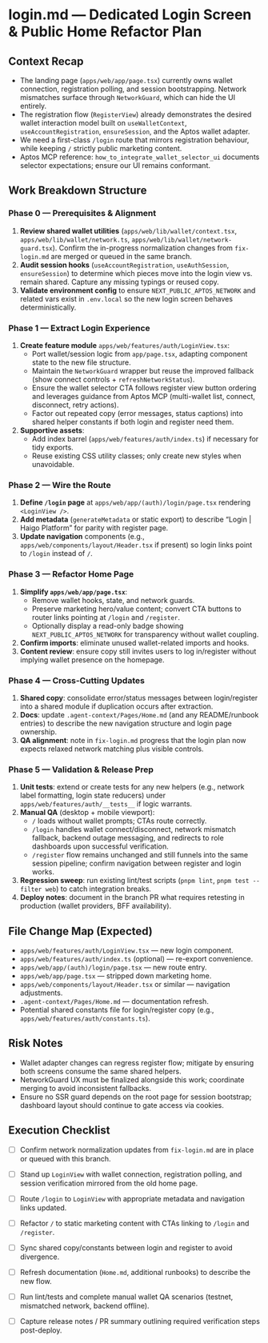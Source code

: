 # login.md — Dedicated Login Screen & Public Home Refactor Plan

## Context Recap
- The landing page (`apps/web/app/page.tsx`) currently owns wallet connection, registration polling, and session bootstrapping. Network mismatches surface through `NetworkGuard`, which can hide the UI entirely.
- The registration flow (`RegisterView`) already demonstrates the desired wallet interaction model built on `useWalletContext`, `useAccountRegistration`, `ensureSession`, and the Aptos wallet adapter.
- We need a first-class `/login` route that mirrors registration behaviour, while keeping `/` strictly public marketing content.
- Aptos MCP reference: `how_to_integrate_wallet_selector_ui` documents selector expectations; ensure our UI remains conformant.

## Work Breakdown Structure

### Phase 0 — Prerequisites & Alignment
1. **Review shared wallet utilities** (`apps/web/lib/wallet/context.tsx`, `apps/web/lib/wallet/network.ts`, `apps/web/lib/wallet/network-guard.tsx`). Confirm the in-progress normalization changes from `fix-login.md` are merged or queued in the same branch.
2. **Audit session hooks** (`useAccountRegistration`, `useAuthSession`, `ensureSession`) to determine which pieces move into the login view vs. remain shared. Capture any missing typings or reused copy.
3. **Validate environment config** to ensure `NEXT_PUBLIC_APTOS_NETWORK` and related vars exist in `.env.local` so the new login screen behaves deterministically.

### Phase 1 — Extract Login Experience
1. **Create feature module** `apps/web/features/auth/LoginView.tsx`:
   - Port wallet/session logic from `app/page.tsx`, adapting component state to the new file structure.
   - Maintain the `NetworkGuard` wrapper but reuse the improved fallback (show connect controls + `refreshNetworkStatus`).
   - Ensure the wallet selector CTA follows register view button ordering and leverages guidance from Aptos MCP (multi-wallet list, connect, disconnect, retry actions).
   - Factor out repeated copy (error messages, status captions) into shared helper constants if both login and register need them.
2. **Supportive assets**:
   - Add index barrel (`apps/web/features/auth/index.ts`) if necessary for tidy exports.
   - Reuse existing CSS utility classes; only create new styles when unavoidable.

### Phase 2 — Wire the Route
1. **Define `/login` page** at `apps/web/app/(auth)/login/page.tsx` rendering `<LoginView />`.
2. **Add metadata** (`generateMetadata` or static export) to describe “Login | Haigo Platform” for parity with register page.
3. **Update navigation** components (e.g., `apps/web/components/layout/Header.tsx` if present) so login links point to `/login` instead of `/`.

### Phase 3 — Refactor Home Page
1. **Simplify `apps/web/app/page.tsx`**:
   - Remove wallet hooks, state, and network guards.
   - Preserve marketing hero/value content; convert CTA buttons to router links pointing at `/login` and `/register`.
   - Optionally display a read-only badge showing `NEXT_PUBLIC_APTOS_NETWORK` for transparency without wallet coupling.
2. **Confirm imports**: eliminate unused wallet-related imports and hooks.
3. **Content review**: ensure copy still invites users to log in/register without implying wallet presence on the homepage.

### Phase 4 — Cross-Cutting Updates
1. **Shared copy**: consolidate error/status messages between login/register into a shared module if duplication occurs after extraction.
2. **Docs**: update `.agent-context/Pages/Home.md` (and any README/runbook entries) to describe the new navigation structure and login page ownership.
3. **QA alignment**: note in `fix-login.md` progress that the login plan now expects relaxed network matching plus visible controls.

### Phase 5 — Validation & Release Prep
1. **Unit tests**: extend or create tests for any new helpers (e.g., network label formatting, login state reducers) under `apps/web/features/auth/__tests__` if logic warrants.
2. **Manual QA** (desktop + mobile viewport):
   - `/` loads without wallet prompts; CTAs route correctly.
   - `/login` handles wallet connect/disconnect, network mismatch fallback, backend outage messaging, and redirects to role dashboards upon successful verification.
   - `/register` flow remains unchanged and still funnels into the same session pipeline; confirm navigation between register and login works.
3. **Regression sweep**: run existing lint/test scripts (`pnpm lint`, `pnpm test --filter web`) to catch integration breaks.
4. **Deploy notes**: document in the branch PR what requires retesting in production (wallet providers, BFF availability).

## File Change Map (Expected)
- `apps/web/features/auth/LoginView.tsx` — new login component.
- `apps/web/features/auth/index.ts` (optional) — re-export convenience.
- `apps/web/app/(auth)/login/page.tsx` — new route entry.
- `apps/web/app/page.tsx` — stripped down marketing home.
- `apps/web/components/layout/Header.tsx` or similar — navigation adjustments.
- `.agent-context/Pages/Home.md` — documentation refresh.
- Potential shared constants file for login/register copy (e.g., `apps/web/features/auth/constants.ts`).

## Risk Notes
- Wallet adapter changes can regress register flow; mitigate by ensuring both screens consume the same shared helpers.
- NetworkGuard UX must be finalized alongside this work; coordinate merging to avoid inconsistent fallbacks.
- Ensure no SSR guard depends on the root page for session bootstrap; dashboard layout should continue to gate access via cookies.

## Execution Checklist
- [ ] Confirm network normalization updates from `fix-login.md` are in place or queued with this branch.
- [ ] Stand up `LoginView` with wallet connection, registration polling, and session verification mirrored from the old home page.
- [ ] Route `/login` to `LoginView` with appropriate metadata and navigation links updated.
- [ ] Refactor `/` to static marketing content with CTAs linking to `/login` and `/register`.
- [ ] Sync shared copy/constants between login and register to avoid divergence.
- [ ] Refresh documentation (`Home.md`, additional runbooks) to describe the new flow.
- [ ] Run lint/tests and complete manual wallet QA scenarios (testnet, mismatched network, backend offline).
- [ ] Capture release notes / PR summary outlining required verification steps post-deploy.


